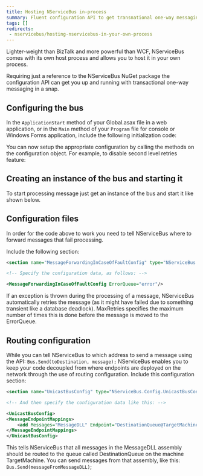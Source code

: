 ```yaml
---
title: Hosting NServiceBus in-process
summary: Fluent configuration API to get transnational one-way messaging
tags: []
redirects:
 - nservicebus/hosting-nservicebus-in-your-own-process
---
```


Lighter-weight than BizTalk and more powerful than WCF, NServiceBus comes with its own host process and allows you to host it in your own process.

Requiring just a reference to the NServiceBus NuGet package the configuration API can get you up and running with transactional one-way messaging in a snap.

## Configuring the bus

In the `ApplicationStart` method of your Global.asax file in a web application, or in the `Main` method of your `Program` file for console or Windows Forms application, include the following initialization code:

<!-- import MinimumConfiguration -->

You can now setup the appropriate configuration by calling the methods on the configuration object. For example, to disable second level retries feature:

<!-- import SecondLevelRetriesDisable --> 

## Creating an instance of the bus and starting it

To start processing message just get an instance of the bus and start it like shown below.

<!-- import BusDotCreate -->

## Configuration files

In order for the code above to work you need to tell NServiceBus where to forward messages that fail processing.

Include the following section:

```XML
<section name="MessageForwardingInCaseOfFaultConfig" type="NServiceBus.Config.MessageForwardingInCaseOfFaultConfig, NServiceBus.Core" />

<!-- Specify the configuration data, as follows: -->

<MessageForwardingInCaseOfFaultConfig ErrorQueue="error"/>
```

If an exception is thrown during the processing of a message, NServiceBus automatically retries the message (as it might have failed due to something transient like a database deadlock). MaxRetries specifies the maximum number of times this is done before the message is moved to the ErrorQueue.

## Routing configuration

While you can tell NServiceBus to which address to send a message using the API: `Bus.Send(toDestination, message);` NServiceBus enables you to keep your code decoupled from where endpoints are deployed on the network through the use of routing configuration. Include this configuration section:

```XML
<section name="UnicastBusConfig" type="NServiceBus.Config.UnicastBusConfig, NServiceBus.Core"/>

<!-- And then specify the configuration data like this: -->

<UnicastBusConfig>
<MessageEndpointMappings>
    <add Messages="MessageDLL" Endpoint="DestinationQueue@TargetMachine"/>
</MessageEndpointMappings>
</UnicastBusConfig>  
```

This tells NServiceBus that all messages in the MessageDLL assembly should be routed to the queue called DestinationQueue on the machine TargetMachine. You can send messages from that assembly, like this: `Bus.Send(messageFromMessageDLL)`;
